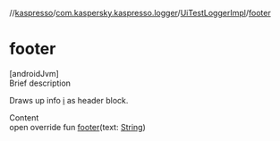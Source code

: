 //[kaspresso](../../index.md)/[com.kaspersky.kaspresso.logger](../index.md)/[UiTestLoggerImpl](index.md)/[footer](footer.md)



# footer  
[androidJvm]  
Brief description  


Draws up info [i](i.md) as header block.

  
Content  
open override fun [footer](footer.md)(text: [String](https://kotlinlang.org/api/latest/jvm/stdlib/kotlin/-string/index.html))  



